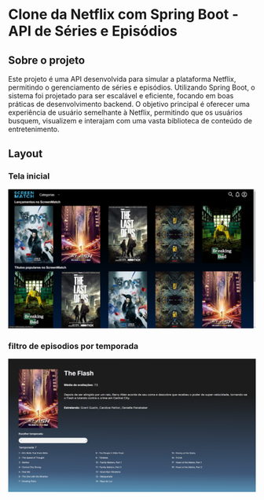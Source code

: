 # Clone da Netflix com Spring Boot - API de Séries e Episódios
## Sobre o projeto
Este projeto é uma API desenvolvida para simular a plataforma Netflix, permitindo o gerenciamento de séries e episódios. Utilizando Spring Boot, o sistema foi projetado para ser escalável e eficiente, focando em boas práticas de desenvolvimento backend. O objetivo principal é oferecer uma experiência de usuário semelhante à Netflix, permitindo que os usuários busquem, visualizem e interajam com uma vasta biblioteca de conteúdo de entretenimento.
## Layout
### Tela inicial
![](assets/tela_inicial.png)
### filtro de episodios por temporada
![](assets/episodios.png)

